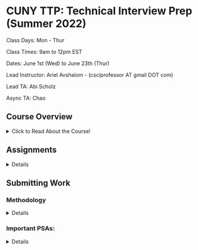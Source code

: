 # CUNY TTP: Technical Interview Prep (Summer 2022)

Class Days: Mon - Thur

Class Times: 9am to 12pm EST

Dates: June 1st (Wed) to June 23th (Thur)    

Lead Instructor: Ariel Avshalom - (csciprofessor AT gmail DOT com)

Lead TA: Abi Scholz

Async TA: Chao

## Course Overview

<details><summary>Click to Read About the Course!</summary>
  
We will categorize coding interview problems into a set of 10 patterns. Each pattern will be a complete tool - consisting of data structures, algorithms, and analysis techniques. These tools will enable you to solve a specific category of problems. The goal is to develop an understanding of the underlying pattern, so that, we can apply that pattern to solve other problems.

Each problem not only maps to the same pattern but also presents different constraints. Overall, the course has around 125+ problems of varying difficulties. The problems solved under these patterns use a varied set of algorithmic techniques.

We will start with a brief introduction of each pattern before jumping into the problems. Under each pattern, the first problem will explain the underlying pattern in detail to build the concepts that can be applied to later problems. The later problems will focus on the different constraints each problem presents and how our algorithm needs to change to handle them.

</details>
  
## Assignments

<details><summary>Details</summary>
  
- For any assignment where we ask you to solve a problem(s) or conduct mock technical interviews in class, please work in a code editor of choice and submit your work to github periodically throughout the day with descriptive comments

- The `assignments` folder is where you find the assigned classwork & homework for each day. Assignments are broken down into 1 of 16 patterns, furthermore, you will find subfolders with the week and day designation (for example w1d1 stands for "week 1 day 1")
  
</details>

## Submitting Work

### Methodology

<details><summary>Details</summary>

1. Each of you should **fork and clone this repository**.
2. Make sure to pull from the central repository every day as files will updated periodically.
3. Enter the students folder in your fork and create a folder with your name in camelCase (eg *arielAvshalom*).
4. From this point on, follow this strategy for committing your work:
  
  A. Create a branch for a week (create one on our first day for the first 5 days) and call is week_# (eg (week_1*)
  
  B. For every day create a new issue labeled day_# (eg *day_1*)
  
  C. For each issue, make sure to commit often and periodically with helpful comments (eg *started problem #...* or *completed problem #...* or *attempted but could not solve problem #...* etc)
  
  D. Once you finish your work for the day, close the issue
  
  E. Once the week is complete, merge the branch to your repository and then make a pull request to the central repository.

</details>
  
### Important PSAs:

<details><summary>Details</summary>

- Always work in your own folder, not a classmates.
- Commit early and commit often
- Delete your branches after merging (make sure that you properly merged before doing this!)
- Avoid merge conflicts, think before you commit!

</details>
